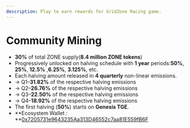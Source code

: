 ```yaml
---
description: Play to earn rewards for GridZone Racing game.
---
```


# Community Mining

* **30%** of total ZONE supply(**8.4 million ZONE tokens**)
* Progressively unlocked on halving schedule with **1 year** periods:**50%**, **25%**, **12.5%** ,**6.25%**, **3.125%**, etc.&#x20;
* Each halving amount released in **4 quarterly** non-linear emissions.&#x20;
* → Q1–**31.82%** of the respective halving emissions&#x20;
* → Q2–**26.76%** of the respective halving emissions&#x20;
* → Q3–**22.50%** of the respective halving emissions&#x20;
* → Q4–**18.92%** of the respective halving emissions&#x20;
* The first halving (**50%**) starts on **Genesis TGE**.&#x20;
*   **Ecosystem Wallet : **[0x7205731e9643235Aa313D46552c7aa81E559fB6F](https://etherscan.io/token/0xc1d9b5a0776d7c8b98b8a838e5a0dd1bc5fdd53c?a=0x7205731e9643235aa313d46552c7aa81e559fb6f)





